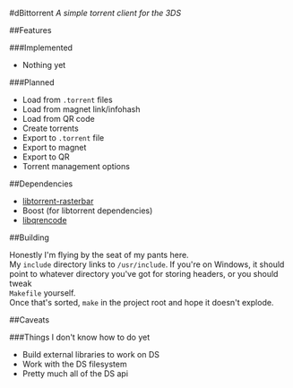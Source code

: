 #dBittorrent
*A simple torrent client for the 3DS*

##Features

###Implemented

- Nothing yet

###Planned

- Load from `.torrent` files
- Load from magnet link/infohash
- Load from QR code
- Create torrents
- Export to `.torrent` file
- Export to magnet
- Export to QR
- Torrent management options

##Dependencies

- [libtorrent-rasterbar](https://github.com/arvidn/libtorrent)
- Boost (for libtorrent dependencies)
- [libqrencode](https://github.com/fukuchi/libqrencode)

##Building

Honestly I'm flying by the seat of my pants here.  
My `include` directory links to `/usr/include`. If you're on Windows, it should  
point to whatever directory you've got for storing headers, or you should tweak  
`Makefile` yourself.  
Once that's sorted, `make` in the project root and hope it doesn't explode.

##Caveats

###Things I don't know how to do yet

- Build external libraries to work on DS
- Work with the DS filesystem
- Pretty much all of the DS api
 

